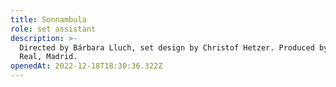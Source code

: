 ```yaml
---
title: Sonnambula
role: set assistant
description: >-
  Directed by Bárbara Lluch, set design by Christof Hetzer. Produced by Teatro
  Real, Madrid.
openedAt: 2022-12-18T18:30:36.322Z
---
```


